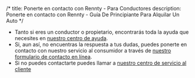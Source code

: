 /*title: Ponerte en contacto con Rennty - Para Conductoresdescription: Ponerte en contacto con Rennty - Guía De Principiante Para Alquilar Un Auto*/* Tanto si eres un conductor o propietario, encontrarás toda la ayuda que necesites en [nuestro centro de ayuda](/raneto/es).* Si, aun así, no encuentras la respuesta a tus dudas, puedes ponerte en contacto con nuestro servicio al consumidor a través de [nuestro formulario de contacto en línea](/es/contacto).* Si no puedes contactarte puedes llamar a [nuestro centro de servicio al cliente](/es/contacto)